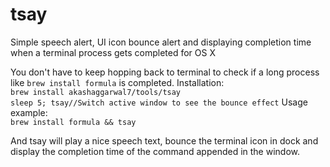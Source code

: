 # tsay
Simple speech alert, UI icon bounce alert and displaying completion time when a terminal process gets completed for OS X

You don't have to keep hopping back to terminal to check if a long process like `brew install formula` is completed. 
Installation:  
`brew install akashaggarwal7/tools/tsay`  
`sleep 5; tsay//Switch active window to see the bounce effect`
Usage example:  
`brew install formula && tsay`

And tsay will play a nice speech text, bounce the terminal icon in dock and display the completion time of the command appended in the window.
